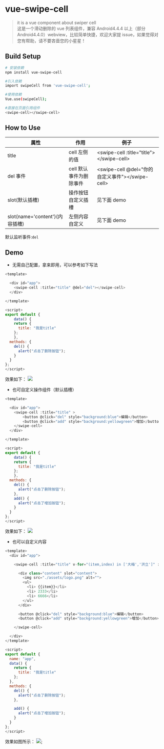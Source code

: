 # vue-swipe-cell

> it is a vue component about swiper cell
> <br>
> 这是一个滑动删除的 vue 列表组件，兼容 Android4.4.4 以上（部分 Android4.4.0）webview，比较简单快捷，欢迎大家提 issue，如果觉得对您有帮助，请不要吝啬您的小星星！

## Build Setup

```bash
# 安装依赖
npm install vue-swipe-cell

#引入依赖
import swipeCell from 'vue-swipe-cell';

#使用依赖
Vue.use(swipeCell);

#直接在页面引用组件
<swipe-cell></swipe-cell>
```

## How to Use

| 属性                           | 作用                    | 例子                                              |
| ------------------------------ | ----------------------- | ------------------------------------------------- |
| title                          | cell 左侧的值           | \<swipe-cell :title="title">\</swipe-cell>        |
| del 事件                       | cell 默认事件为删除事件 | \<swipe-cell @del="你的自定义事件">\</swipe-cell> |
| slot(默认插槽)                 | 操作按钮自定义插槽      | 见下面 demo                                       |
| slot(name='content')(内容插槽) | 左侧内容自定义          | 见下面 demo                                       |

默认监听事件:`del`

## Demo

- 无需自己配置，拿来即用，可以参考如下写法

```javascript
<template>

  <div id="app">
    <swipe-cell :title="title" @del="del"></swipe-cell>
  </div>

</template>

<script>
export default {
    data() {
    return {
      title: "我是title"
    };
    },
  methods: {
    del() {
      alert("点击了删除按钮");
    }
  }
};
</script>
```

效果如下：
![](https://i.imgur.com/LRSvwAO.gif)

- 也可自定义操作组件（默认插槽）

```javascript
<template>

  <div id="app">
    <swipe-cell :title="title" >
        <button @click="del" style="background:blue">编辑</button>
        <button @click="add" style="background:yellowgreen">增加</button>
    </swipe-cell>
  </div>

</template>

<script>
export default {
    data() {
    return {
      title: "我是title"
    };
    },
  methods: {
    del() {
      alert("点击了删除按钮");
    },
    add() {
      alert("点击了增加按钮");
    }
  }
};
</script>
```

效果如下：
![](https://i.imgur.com/N9qM2w8.gif)

- 也可以自定义内容

```javascript
<template>
  <div id="app">

    <swipe-cell :title="title" v-for="(item,index) in ['大梅','洪立']" :key="index">

      <div class="content" slot="content">
        <img src="./assets/logo.png" alt="">
        <ul>
          <li> {{item}}</li>
          <li> 2333</li>
          <li> 6666</li>
        </ul>
      </div>

      <button @click="del" style="background:blue">编辑</button>
      <button @click="add" style="background:yellowgreen">增加</button>

    </swipe-cell>

  </div>
</template>

<script>
export default {
  name: "app",
  data() {
    return {
      title: "我是title"
    };
  },
  methods: {
    del() {
      alert("点击了删除按钮");
    },

    add() {
      alert("点击了增加按钮");
    }
  }
};
</script>
```

效果如图所示：
![](https://i.imgur.com/Zed8yzw.gif);
